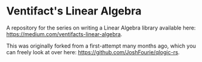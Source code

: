 # Ventifact's Linear Algebra
A repository for the series on writing a Linear Algebra library available here: https://medium.com/ventifacts-linear-algebra.

This was originally forked from a first-attempt many months ago, which you can freely look at over here: https://github.com/JoshFourie/qlogic-rs.
